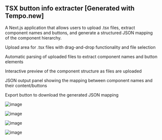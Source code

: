 
TSX button info extracter [Generated with Tempo.new]
-----------

A Next.js application that allows users to upload .tsx files, extract component names and buttons, and generate a structured JSON mapping of the component hierarchy.

Upload area for .tsx files with drag-and-drop functionality and file selection

Automatic parsing of uploaded files to extract component names and button elements

Interactive preview of the component structure as files are uploaded

JSON output panel showing the mapping between component names and their content/buttons

Export button to download the generated JSON mapping

![image](https://github.com/user-attachments/assets/55fc3dad-05b6-40de-8bdf-746619ca6b4c)


![image](https://github.com/user-attachments/assets/688f42aa-faa3-4e29-a580-13b01e974374)


![image](https://github.com/user-attachments/assets/1a351d9e-6857-4ffa-bb73-1bf073687796)

![image](https://github.com/user-attachments/assets/4e57f5da-f126-4859-8a21-5c153084d1b2)


